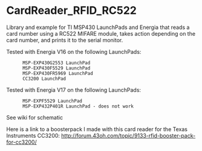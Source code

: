 # CardReader_RFID_RC522
Library and example for TI MSP430 LaunchPads and Energia that reads a card number using a RC522 MIFARE module, takes action depending on the card number, and prints it to the serial monitor.

Tested with Energia V16 on the following LaunchPads:

          MSP-EXP430G2553 LaunchPad
          MSP-EXP430F5529 LaunchPad
          MSP-EXP430FR5969 LaunchPad
          CC3200 LaunchPad

Tested with Energia V17 on the following LaunchPads:

          MSP-EXPF5529 LaunchPad
          MSP-EXP432P401R LaunchPad - does not work

See wiki for schematic

Here is a link to a boosterpack I made with this card reader for the Texas Instruments CC3200: http://forum.43oh.com/topic/9133-rfid-booster-pack-for-cc3200/
